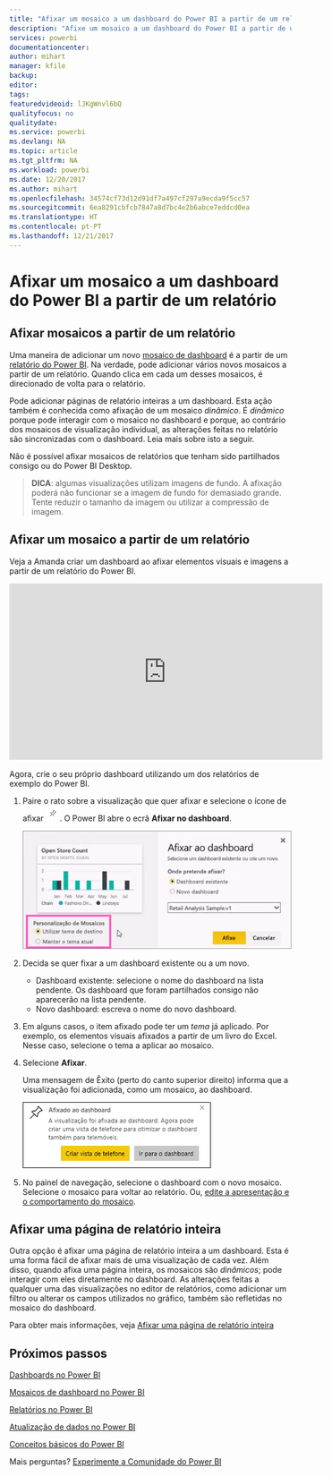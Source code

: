 ```yaml
---
title: "Afixar um mosaico a um dashboard do Power BI a partir de um relatório"
description: "Afixe um mosaico a um dashboard do Power BI a partir de um relatório."
services: powerbi
documentationcenter: 
author: mihart
manager: kfile
backup: 
editor: 
tags: 
featuredvideoid: lJKgWnvl6bQ
qualityfocus: no
qualitydate: 
ms.service: powerbi
ms.devlang: NA
ms.topic: article
ms.tgt_pltfrm: NA
ms.workload: powerbi
ms.date: 12/20/2017
ms.author: mihart
ms.openlocfilehash: 34574cf73d12d91df7a497cf297a9ecda9f5cc57
ms.sourcegitcommit: 6ea8291cbfcb7847a8d7bc4e2b6abce7eddcd0ea
ms.translationtype: HT
ms.contentlocale: pt-PT
ms.lasthandoff: 12/21/2017
---
```

# <a name="pin-a-tile-to-a-power-bi-dashboard-from-a-report"></a>Afixar um mosaico a um dashboard do Power BI a partir de um relatório
## <a name="pinning-tiles-from-a-report"></a>Afixar mosaicos a partir de um relatório
Uma maneira de adicionar um novo [mosaico de dashboard](service-dashboard-tiles.md) é a partir de um [relatório do Power BI](service-reports.md). Na verdade, pode adicionar vários novos mosaicos a partir de um relatório.  Quando clica em cada um desses mosaicos, é direcionado de volta para o relatório.

Pode adicionar páginas de relatório inteiras a um dashboard.  Esta ação também é conhecida como afixação de um mosaico *dinâmico*.  É *dinâmico* porque pode interagir com o mosaico no dashboard e porque, ao contrário dos mosaicos de visualização individual, as alterações feitas no relatório são sincronizadas com o dashboard. Leia mais sobre isto a seguir.

Não é possível afixar mosaicos de relatórios que tenham sido partilhados consigo ou do Power BI Desktop. 

> **DICA**: algumas visualizações utilizam imagens de fundo. A afixação poderá não funcionar se a imagem de fundo for demasiado grande.  Tente reduzir o tamanho da imagem ou utilizar a compressão de imagem.  
> 
> 

## <a name="pin-a-tile-from-a-report"></a>Afixar um mosaico a partir de um relatório
Veja a Amanda criar um dashboard ao afixar elementos visuais e imagens a partir de um relatório do Power BI.

<iframe width="560" height="315" src="https://www.youtube.com/embed/lJKgWnvl6bQ" frameborder="0" allowfullscreen></iframe>

Agora, crie o seu próprio dashboard utilizando um dos relatórios de exemplo do Power BI.

1. Paire o rato sobre a visualização que quer afixar e selecione o ícone de afixar ![](media/service-dashboard-pin-tile-from-report/pbi_pintile_small.png). O Power BI abre o ecrã **Afixar no dashboard**.
   
     ![](media/service-dashboard-pin-tile-from-report/pbi_themes2.png)
2. Decida se quer fixar a um dashboard existente ou a um novo.
   
   * Dashboard existente: selecione o nome do dashboard na lista pendente. Os dashboard que foram partilhados consigo não aparecerão na lista pendente.
   * Novo dashboard: escreva o nome do novo dashboard.
3. Em alguns casos, o item afixado pode ter um *tema* já aplicado.  Por exemplo, os elementos visuais afixados a partir de um livro do Excel. Nesse caso, selecione o tema a aplicar ao mosaico.
4. Selecione **Afixar**.
   
   Uma mensagem de Êxito (perto do canto superior direito) informa que a visualização foi adicionada, como um mosaico, ao dashboard.
   
   ![](media/service-dashboard-pin-tile-from-report/pinsuccess.png)
5. No painel de navegação, selecione o dashboard com o novo mosaico. Selecione o mosaico para voltar ao relatório. Ou, [edite a apresentação e o comportamento do mosaico](service-dashboard-edit-tile.md).

## <a name="pin-an-entire-report-page"></a>Afixar uma página de relatório inteira
Outra opção é afixar uma página de relatório inteira a um dashboard. Esta é uma forma fácil de afixar mais de uma visualização de cada vez.  Além disso, quando afixa uma página inteira, os mosaicos são *dinâmicos*; pode interagir com eles diretamente no dashboard. As alterações feitas a qualquer uma das visualizações no editor de relatórios, como adicionar um filtro ou alterar os campos utilizados no gráfico, também são refletidas no mosaico do dashboard.  

Para obter mais informações, veja [Afixar uma página de relatório inteira](service-dashboard-pin-live-tile-from-report.md)

## <a name="next-steps"></a>Próximos passos
[Dashboards no Power BI](service-dashboards.md)

[Mosaicos de dashboard no Power BI](service-dashboard-tiles.md)

[Relatórios no Power BI](service-reports.md)

[Atualização de dados no Power BI](refresh-data.md)

[Conceitos básicos do Power BI](service-basic-concepts.md)

Mais perguntas? [Experimente a Comunidade do Power BI](http://community.powerbi.com/)

